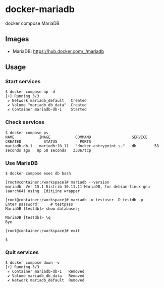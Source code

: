 # docker-mariadb

docker compose MariaDB

## Images

- MariaDB: https://hub.docker.com/_/mariadb

## Usage

### Start services

```console
$ docker compose up -d
[+] Running 3/3
 ✔ Network mariadb_default   Created
 ✔ Volume "mariadb_db_data"  Created
 ✔ Container mariadb-db-1    Started
```

### Check services

```console
$ docker compose ps
NAME           IMAGE           COMMAND                  SERVICE   CREATED          STATUS          PORTS
mariadb-db-1   mariadb:10.11   "docker-entrypoint.s…"   db        58 seconds ago   Up 58 seconds   3306/tcp
```

### Use MariaDB

```console
$ docker compose exec db bash

[root@container:/workspace]# mariadb --version
mariadb  Ver 15.1 Distrib 10.11.11-MariaDB, for debian-linux-gnu (aarch64) using  EditLine wrapper

[root@container:/workspace]# mariadb -u testuser -D testdb -p
Enter password:     # testpass
MariaDB [testdb]> show databases;

MariaDB [testdb]> \q
Bye

[root@container:/workspace]# exit

$
```

### Quit services

```console
$ docker compose down -v
[+] Running 3/3
 ✔ Container mariadb-db-1   Removed
 ✔ Volume mariadb_db_data   Removed
 ✔ Network mariadb_default  Removed
```
